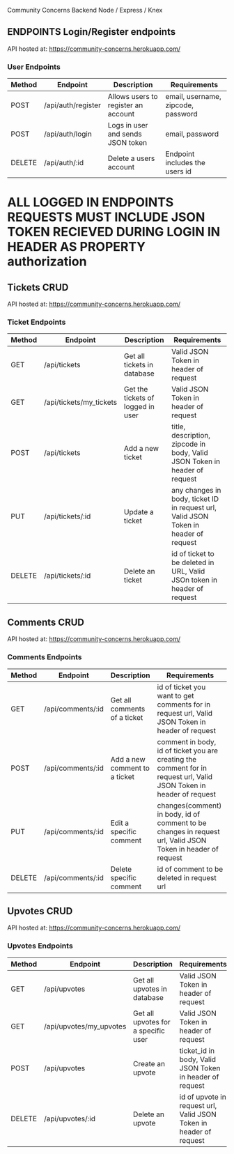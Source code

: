 Community Concerns Backend
Node / Express / Knex

ENDPOINTS
Login/Register endpoints
----------------------------------
API hosted at: https://community-concerns.herokuapp.com/
### User Endpoints 
| Method | Endpoint           | Description                             | Requirements
| ------ | ------------------ | ----------------------------------------|--------------------------------------
| POST   | /api/auth/register | Allows users to register an account     | email, username, zipcode, password
| POST   | /api/auth/login    | Logs in user and sends JSON token       | email, password
| DELETE | /api/auth/:id      | Delete a users account                  | Endpoint includes the users id
 

# ALL LOGGED IN ENDPOINTS REQUESTS MUST INCLUDE JSON TOKEN RECIEVED DURING LOGIN IN HEADER AS PROPERTY authorization
Tickets CRUD
------------------------
API hosted at: https://community-concerns.herokuapp.com/
### Ticket Endpoints 
| Method | Endpoint                | Description                        | Requirements
| ------ | ----------------------  | -----------------------------------|-------------------
| GET    | /api/tickets            | Get all tickets in database        | Valid JSON Token in header of request
| GET    | /api/tickets/my_tickets | Get the tickets of logged in user  | Valid JSON Token in header of request
| POST   | /api/tickets            | Add a new ticket                   | title, description, zipcode in body, Valid JSON Token in header of request
| PUT    | /api/tickets/:id        | Update a ticket                    | any changes in body, ticket ID in request url, Valid JSON Token in header of request
| DELETE | /api/tickets/:id        | Delete an ticket                   | id of ticket to be deleted in URL, Valid JSOn token in header of request

Comments CRUD
------------------------
API hosted at: https://community-concerns.herokuapp.com/
### Comments Endpoints 
| Method | Endpoint                 | Description                       | Requirements
| ------ | ----------------------   | ----------------------------------|-------------------
| GET    | /api/comments/:id        | Get all comments of a ticket      | id of ticket you want to get comments for in request url, Valid JSON Token in header of request
| POST   | /api/comments/:id        | Add a new comment to a ticket     | comment in body, id of ticket you are creating the comment for in request url, Valid JSON Token in header of request
| PUT    | /api/comments/:id        | Edit a specific comment           | changes(comment) in body, id of comment to be changes in request url, Valid JSON Token in header of request
| DELETE | /api/comments/:id        | Delete specific comment           | id of comment to be deleted in request url

Upvotes CRUD
------------------------
API hosted at: https://community-concerns.herokuapp.com/
### Upvotes Endpoints 
| Method | Endpoint                      | Description                                 | Requirements
| ------ | ---------------------------   | --------------------------------------------|-------------------
| GET    | /api/upvotes                  | Get all upvotes in database                 | Valid JSON Token in header of request
| GET    | /api/upvotes/my_upvotes       | Get all upvotes for a specific user         | Valid JSON Token in header of request 
| POST   | /api/upvotes                  | Create an upvote                            | ticket_id in body, Valid JSON Token in header of request
| DELETE | /api/upvotes/:id              | Delete an upvote                            | id of upvote in request url, Valid JSON Token in header of request